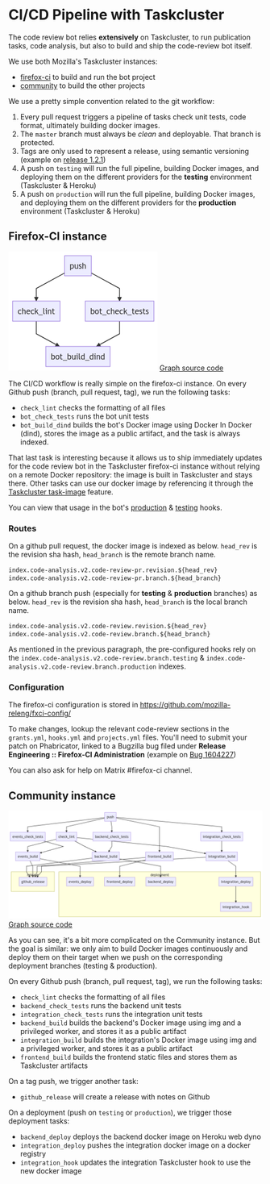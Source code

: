 # CI/CD Pipeline with Taskcluster

The code review bot relies **extensively** on Taskcluster, to run publication tasks, code analysis, but also to build and ship the code-review bot itself.

We use both Mozilla's Taskcluster instances:

- [firefox-ci](https://firefox-ci-tc.services.mozilla.com/) to build and run the bot project
- [community](https://community-tc.services.mozilla.com/) to build the other projects

We use a pretty simple convention related to the git workflow:

1. Every pull request triggers a pipeline of tasks check unit tests, code format, ultimately building docker images.
2. The `master` branch must always be _clean_ and deployable. That branch is protected.
3. Tags are only used to represent a release, using semantic versioning (example on [release 1.2.1](https://github.com/mozilla/code-review/releases/tag/1.2.1))
4. A push on `testing` will run the full pipeline, building Docker images, and deploying them on the different providers for the **testing** environment (Taskcluster & Heroku)
5. A push on `production` will run the full pipeline, building Docker images, and deploying them on the different providers for the **production** environment (Taskcluster & Heroku)

## Firefox-CI instance

![](firefox-ci.png)
[Graph source code](firefox-ci.mermaid)

The CI/CD workflow is really simple on the firefox-ci instance. On every Github push (branch, pull request, tag), we run the following tasks:

- `check_lint` checks the formatting of all files
- `bot_check_tests` runs the bot unit tests
- `bot_build_dind` builds the bot's Docker image using Docker In Docker (dind), stores the image as a public artifact, and the task is always indexed.

That last task is interesting because it allows us to ship immediately updates for the code review bot in the Taskcluster firefox-ci instance without relying on a remote Docker repository: the image is built in Taskcluster and stays there. Other tasks can use our docker image by referencing it through the [Taskcluster task-image](https://firefox-source-docs.mozilla.org/taskcluster/docker-images.html) feature.

You can view that usage in the bot's [production](https://firefox-ci-tc.services.mozilla.com/hooks/project-relman/code-review-production) & [testing](https://firefox-ci-tc.services.mozilla.com/hooks/project-relman/code-review-testing) hooks.

### Routes

On a github pull request, the docker image is indexed as below. `head_rev` is the revision sha hash, `head_branch` is the remote branch name.

```
index.code-analysis.v2.code-review-pr.revision.${head_rev}
index.code-analysis.v2.code-review-pr.branch.${head_branch}
```

On a github branch push (especially for **testing** & **production** branches) as below. `head_rev` is the revision sha hash, `head_branch` is the local branch name.

```
index.code-analysis.v2.code-review.revision.${head_rev}
index.code-analysis.v2.code-review.branch.${head_branch}
```

As mentioned in the previous paragraph, the pre-configured hooks rely on the `index.code-analysis.v2.code-review.branch.testing` & `index.code-analysis.v2.code-review.branch.production` indexes.

### Configuration

The firefox-ci configuration is stored in https://github.com/mozilla-releng/fxci-config/

To make changes, lookup the relevant code-review sections in the `grants.yml`, `hooks.yml` and `projects.yml` files. You'll need to submit your patch on Phabricator, linked to a Bugzilla bug filed under **Release Engineering :: Firefox-CI Administration** (example on [Bug 1604227](https://bugzilla.mozilla.org/show_bug.cgi?id=1604227))

You can also ask for help on Matrix #firefox-ci channel.

## Community instance

![](community.png)
[Graph source code](community.mermaid)

As you can see, it's a bit more complicated on the Community instance. But the goal is similar: we only aim to build Docker images continuously and deploy them on their target when we push on the corresponding deployment branches (testing & production).

On every Github push (branch, pull request, tag), we run the following tasks:

- `check_lint` checks the formatting of all files
- `backend_check_tests` runs the backend unit tests
- `integration_check_tests` runs the integration unit tests
- `backend_build` builds the backend's Docker image using img and a privileged worker, and stores it as a public artifact
- `integration_build` builds the integration's Docker image using img and a privileged worker, and stores it as a public artifact
- `frontend_build` builds the frontend static files and stores them as Taskcluster artifacts

On a tag push, we trigger another task:

- `github_release` will create a release with notes on Github

On a deployment (push on `testing` or `production`), we trigger those deployment tasks:

- `backend_deploy` deploys the backend docker image on Heroku web dyno
- `integration_deploy` pushes the integration docker image on a docker registry
- `integration_hook` updates the integration Taskcluster hook to use the new docker image
